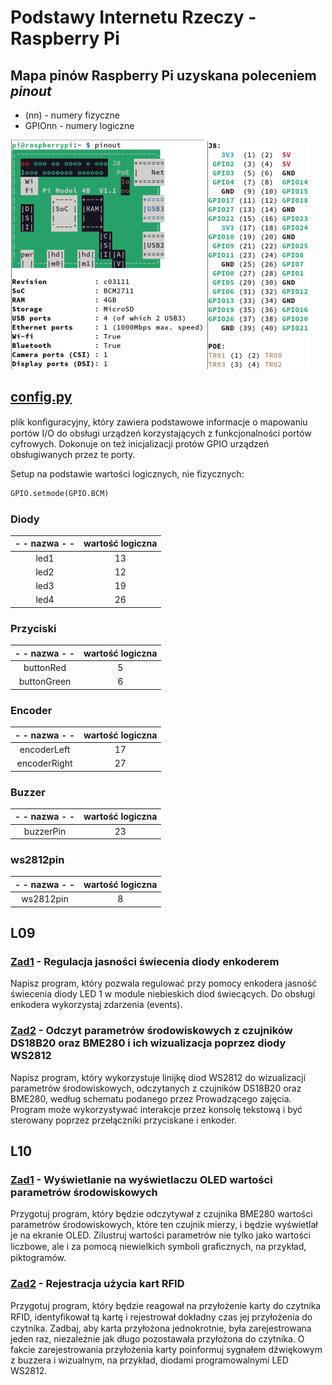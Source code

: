 # Podstawy Internetu Rzeczy - Raspberry Pi

## Mapa pinów Raspberry Pi uzyskana poleceniem *pinout*
- (nn) - numery fizyczne
- GPIOnn - numery logiczne

![img.png](img.png)
![img_1.png](img_1.png)

## [config.py](raspberry_pi_program_testowy/config.py)
plik konﬁguracyjny, który zawiera podstawowe 
informacje o mapowaniu portów I/O do obsługi urządzeń korzystających z funkcjonalności portów cyfrowych. 
Dokonuje on też inicjalizacji protów GPIO urządzeń obsługiwanych przez te porty.

Setup na podstawie wartości logicznych, nie fizycznych:
```python
GPIO.setmode(GPIO.BCM)
```

### Diody
| - - nazwa - - | wartość logiczna |
| :---: | :--------------: |
| led1 | 13 |
| led2 | 12 |
| led3 | 19 |
| led4 | 26 |

### Przyciski
| - - nazwa - - | wartość logiczna |
| :---: | :--------------: |
| buttonRed | 5 |
| buttonGreen | 6 |

### Encoder
| - - nazwa - - | wartość logiczna |
| :---: | :--------------: |
| encoderLeft | 17 |
| encoderRight | 27 |

### Buzzer
| - - nazwa - - | wartość logiczna |
| :---: | :--------------: |
| buzzerPin | 23 |

### ws2812pin
| - - nazwa - - | wartość logiczna |
| :---: | :--------------: |
| ws2812pin | 8 |

## L09

### [Zad1](L09/Zad1.py) - Regulacja jasności świecenia diody enkoderem

Napisz program, który pozwala regulować przy pomocy enkodera jasność świecenia diody LED 1
w module niebieskich diod świecących. Do obsługi enkodera wykorzystaj zdarzenia (events).

### [Zad2](L09/Zad2.py) - Odczyt parametrów środowiskowych z czujników DS18B20 oraz BME280 i ich wizualizacja poprzez diody WS2812

Napisz program, który wykorzystuje linijkę diod WS2812 do wizualizacji parametrów środowiskowych,
odczytanych z czujników DS18B20 oraz BME280, według schematu podanego przez Prowadzącego zajęcia.
Program może wykorzystywać interakcje przez konsolę tekstową i być sterowany poprzez przełączniki
przyciskane i enkoder.

## L10

### [Zad1](L10/Zad1.py) - Wyświetlanie na wyświetlaczu OLED wartości parametrów środowiskowych

Przygotuj program, który będzie odczytywał z czujnika BME280 wartości parametrów środowiskowych, 
które ten czujnik mierzy, i będzie wyświetlał je na ekranie OLED. Zilustruj wartości parametrów 
nie tylko jako wartości liczbowe, ale i za pomocą niewielkich symboli graﬁcznych, na przykład, 
piktogramów.

### [Zad2](L10/Zad2.py) - Rejestracja użycia kart RFID

Przygotuj program, który będzie reagował na przyłożenie karty do czytnika RFID, identyﬁkował 
tą kartę i rejestrował dokładny czas jej przyłożenia do czytnika. Zadbaj, aby karta przyłożona 
jednokrotnie, była zarejestrowana jeden raz, niezależnie jak długo pozostawała przyłożona do 
czytnika. O fakcie zarejestrowania przyłożenia karty poinformuj sygnałem dźwiękowym
z buzzera i wizualnym, na przykład, diodami programowalnymi LED WS2812.
